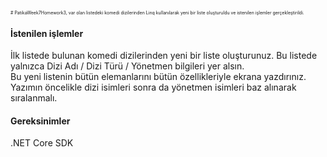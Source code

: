 <span style="font-size:0.5em;"># PatikaWeek7Homework3, var olan listedeki komedi dizilerinden Linq kullanılarak yeni bir liste oluşturuldu ve istenilen işlemler gerçekleştirildi. </span>
<H4>İstenilen işlemler</H4>
 İlk listede bulunan komedi dizilerinden yeni bir liste oluşturunuz. Bu listede yalnızca Dizi Adı / Dizi Türü / Yönetmen bilgileri yer alsın.<br>
 Bu yeni listenin bütün elemanlarını bütün özellikleriyle ekrana yazdırınız. Yazımın öncelikle dizi isimleri sonra da yönetmen isimleri baz alınarak sıralanmalı.<br>
<H4>Gereksinimler</H4>
.NET Core SDK<br>
</span>
